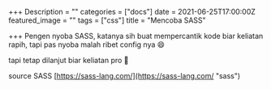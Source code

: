 +++
Description = ""
categories = ["docs"]
date = 2021-06-25T17:00:00Z
featured_image = ""
tags = ["css"]
title = "Mencoba SASS"

+++
Pengen nyoba SASS, katanya sih buat mempercantik kode biar keliatan rapih, tapi pas nyoba malah ribet config nya 😄

tapi tetap dilanjut biar keliatan pro 🤫

source SASS [https://sass-lang.com/](https://sass-lang.com/ "sass")